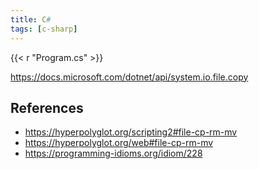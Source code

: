```yaml
---
title: C#
tags: [c-sharp]
---
```


{{< r "Program.cs" >}}

<https://docs.microsoft.com/dotnet/api/system.io.file.copy>

## References

- <https://hyperpolyglot.org/scripting2#file-cp-rm-mv>
- <https://hyperpolyglot.org/web#file-cp-rm-mv>
- <https://programming-idioms.org/idiom/228>
